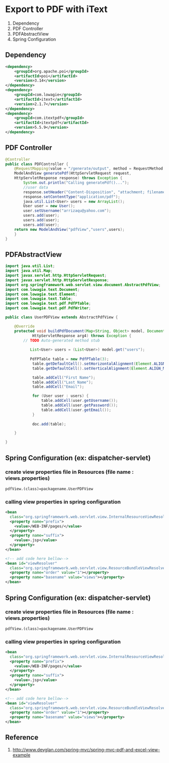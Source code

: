 # Export to PDF with iText
1. Dependency 
3. PDF Controller
4. PDFAbstractView
2. Spring Configuration

## Dependency 
```xml
<dependency>
	<groupId>org.apache.poi</groupId>
	<artifactId>poi</artifactId>
	<version>3.14</version>
</dependency>
<dependency>
	<groupId>com.lowagie</groupId>
	<artifactId>itext</artifactId>
	<version>2.1.7</version>
</dependency>
<dependency>
	<groupId>com.itextpdf</groupId>
	<artifactId>itextpdf</artifactId>
	<version>5.5.9</version>
</dependency>		
```
## PDF Controller 
```java
@Controller
public class PDFController {
	@RequestMapping(value = "/generate/output", method = RequestMethod.GET)
	ModelAndView generatePdf(HttpServletRequest request,
	HttpServletResponse response) throws Exception {
		System.out.println("Calling generatePdf()...");
		//user data
		response.setHeader("Content-Disposition", "attachment; filename=\"users.pdf\"");
		response.setContentType("application/pdf");
		java.util.List<User> users = new ArrayList();
		User user = new User();
		user.setUsername("arrizaqu@yahoo.com");
		users.add(user);
		users.add(user);
		users.add(user);
	return new ModelAndView("pdfView","users",users);
 	}
}
```
## PDFAbstractView
```java
import java.util.List;
import java.util.Map;
import javax.servlet.http.HttpServletRequest;
import javax.servlet.http.HttpServletResponse;
import org.springframework.web.servlet.view.document.AbstractPdfView;
import com.lowagie.text.Document;
import com.lowagie.text.Element;
import com.lowagie.text.Table;
import com.lowagie.text.pdf.PdfPTable;
import com.lowagie.text.pdf.PdfWriter;

public class UserPDFView extends AbstractPdfView {

	@Override
	protected void buildPdfDocument(Map<String, Object> model, Document doc, PdfWriter document, HttpServletRequest arg3,
			HttpServletResponse arg4) throws Exception {
		// TODO Auto-generated method stub
		
		   List<User> users = (List<User>) model.get("users");
	    		   
		   PdfPTable table = new PdfPTable(3);
			table.getDefaultCell().setHorizontalAlignment(Element.ALIGN_CENTER);
			table.getDefaultCell().setVerticalAlignment(Element.ALIGN_MIDDLE);

			table.addCell("First Name");
			table.addCell("Last Name");
			table.addCell("Email");

			for (User user : users) {
				table.addCell(user.getUsername());
				table.addCell(user.getPassword());
				table.addCell(user.getEmail());
			}
			
			doc.add(table);

	}

}
```
## Spring Configuration (ex: dispatcher-servlet)
### create view properties file in Resources (file name : views.properties)
```xml
pdfView.(class)=packagename.UserPDFView
```
### calling view properties in spring configuration
```xml
<bean
  class="org.springframework.web.servlet.view.InternalResourceViewResolver">
  <property name="prefix">
    <value>/WEB-INF/pages/</value>
  </property>
  <property name="suffix">
    <value>.jsp</value>
  </property>
</bean>

<!-- add code here bellow-->
<bean id="viewResolver"
  class="org.springframework.web.servlet.view.ResourceBundleViewResolver">
  <property name="order" value="1"></property>
  <property name="basename" value="views"></property>
</bean>
```

## Spring Configuration (ex: dispatcher-servlet)
### create view properties file in Resources (file name : views.properties)
```xml
pdfView.(class)=packagename.UserPDFView
```
### calling view properties in spring configuration
```xml
<bean
  class="org.springframework.web.servlet.view.InternalResourceViewResolver">
  <property name="prefix">
    <value>/WEB-INF/pages/</value>
  </property>
  <property name="suffix">
    <value>.jsp</value>
  </property>
</bean>

<!-- add code here bellow-->
<bean id="viewResolver"
  class="org.springframework.web.servlet.view.ResourceBundleViewResolver">
  <property name="order" value="1"></property>
  <property name="basename" value="views"></property>
</bean>
```

## Reference
1. http://www.devglan.com/spring-mvc/spring-mvc-pdf-and-excel-view-example
